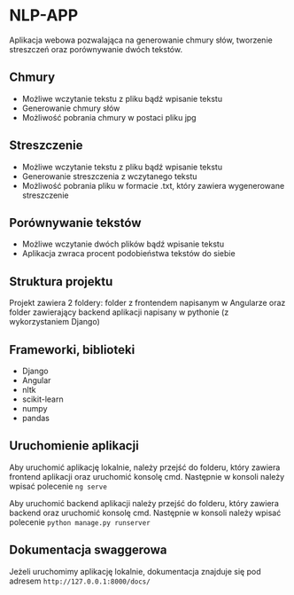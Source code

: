 # NLP-APP 

Aplikacja webowa pozwalająca na generowanie chmury słów, tworzenie streszczeń oraz porównywanie dwóch tekstów.

## Chmury
- Możliwe wczytanie tekstu z pliku bądź wpisanie tekstu
- Generowanie chmury słów
- Możliwość pobrania chmury w postaci pliku jpg

## Streszczenie
- Możliwe wczytanie tekstu z pliku bądź wpisanie tekstu
- Generowanie streszczenia z wczytanego tekstu
- Możliwość pobrania pliku w formacie .txt, który zawiera wygenerowane streszczenie

## Porównywanie tekstów
- Możliwe wczytanie dwóch plików bądź wpisanie tekstu
- Aplikacja zwraca procent podobieństwa tekstów do siebie

## Struktura projektu
Projekt zawiera 2 foldery: folder z frontendem napisanym w Angularze oraz folder zawierający backend aplikacji napisany w pythonie (z wykorzystaniem Django)

## Frameworki, biblioteki
- Django
- Angular
- nltk
- scikit-learn
- numpy
- pandas

## Uruchomienie aplikacji
Aby uruchomić aplikację lokalnie, należy przejść do folderu, który zawiera frontend aplikacji oraz uruchomić konsolę cmd.
Następnie w konsoli należy wpisać polecenie `ng serve`

Aby uruchomić backend aplikacji należy przejść do folderu, który zawiera backend oraz uruchomić konsolę cmd. 
Następnie w konsoli należy wpisać polecenie `python manage.py runserver`

## Dokumentacja swaggerowa
Jeżeli uruchomimy aplikację lokalnie, dokumentacja znajduje się pod adresem `http://127.0.0.1:8000/docs/`